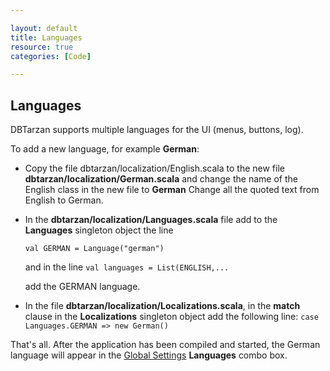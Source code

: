 ```yaml
---

layout: default
title: Languages
resource: true
categories: [Code]

---
```


## Languages

DBTarzan supports multiple languages for the UI (menus, buttons, log).

To add a new language, for example **German**:

- Copy the file dbtarzan/localization/English.scala to the new file **dbtarzan/localization/German.scala** and change the name of the English class in the new file to **German**  Change all the quoted text from English to German.
- In the **dbtarzan/localization/Languages.scala** file add to the **Languages** singleton object the line 
    
    ```val GERMAN = Language("german")```

  and in the line
    ```val languages = List(ENGLISH,...```

  add the GERMAN language.
- In the file **dbtarzan/localization/Localizations.scala**, in the **match** clause in the **Localizations** singleton object add  the following line:
    ```case Languages.GERMAN => new German()```

That's all. After the application has been compiled and started, the German language will appear in the [Global Settings](Global-settings) **Languages** combo box.
